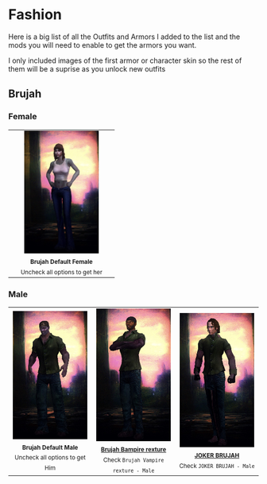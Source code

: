 # Fashion

Here is a big list of all the Outfits and Armors I added to the list and the mods you will need to enable to get the armors you want.

I only included images of the first armor or character skin so the rest of them will be a suprise as you unlock new outfits

## Brujah

### Female
<table>
  <tr>
    <td align="center" width="200">
      <img src="/img/Fashion/Brujah-Female-Default.jpg" width="150"/><br/>
      <sub><b>Brujah Default Female</b><br/>Uncheck all options to get her</sub>
    </td>
  </tr>
</table>

### Male

<table>
  <tr>
    <td align="center" width="200">
      <img src="/img/Fashion/Brujah-Male-Default.jpg" width="150"/><br/>
      <sub><b>Brujah Default Male</b><br/>Uncheck all options to get Him</sub>
    </td>
    <td align="center" width="200">
      <img src="/img/Fashion/Brujah-Male-alt01.jpg" width="150"/><br/>
      <sub><b><a href="https://www.nexusmods.com/vampirebloodlines/mods/117">Brujah Bampire rexture</a></b><br/>Check <code>Brujah Vampire rexture - Male</code></sub>
    </td>
    <td align="center" width="200">
      <img src="/img/Fashion/Brujah-Male-alt02.jpg" width="150"/><br/>
      <sub><b><a href="https://www.nexusmods.com/vampirebloodlines/mods/123?tab=description">JOKER BRUJAH</a></b><br/>Check <code>JOKER BRUJAH - Male</code></sub>
    </td>
  </tr>
</table>
